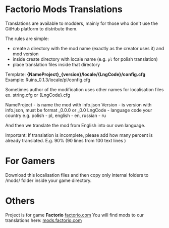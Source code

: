 # Factorio Mods Translations
Translations are available to modders, mainly for those who don't use the GitHub platform to distribute them.

The rules are simple:
- create a directory with the mod name (exactly as the creator uses it) and mod version
- inside create directory with locale name (e.g. `pl` for polish translation) 
- place translation files inside that directory

Template:
<b>{NameProject}_{version}/locale/{LngCode}/config.cfg</b>
Example:
Ruins_0.1.3/locale/pl/config.cfg

Sometimes author of the modification uses other names for localisation files ex. string.cfg or {LngCode}.cfg

NameProject - is name the mod with info.json
Version - is version with info.json, must be format _0.0.0 or _0.0
LngCode - language code your country e.g. polish - pl, english - en, russian - ru

And then we translate the mod from English into our own language.

Important:
If translation is incomplete, please add how many percent is already translated.
E.g. 90% (90 lines from 100 text lines )


# For Gamers
Download this localisation files and then copy only internal folders to /mods/ folder inside your game directory.

# Others
Project is for game <b>Factorio</b> [factorio.com](http://factorio.com)
You will find mods to our translations here: [mods.factorio.com](https://mods.factorio.com)
